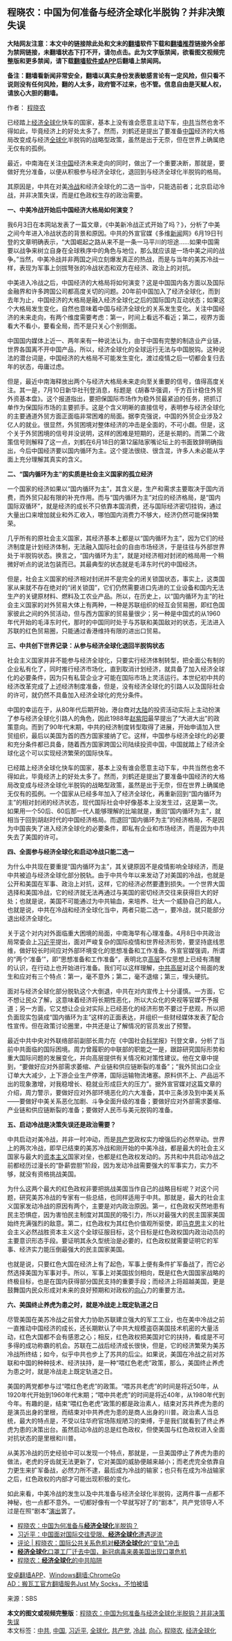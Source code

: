  <h2>程晓农：中国为何准备与经济全球化半脱钩？并非决策失误</h2> <p class="notice"><b>大陆网友注意：本文中的链接除此处和文末的<a href="https://github.com/bannedbook/fanqiang" >翻墙</a>软件下载和<a href="https://github.com/killgcd/justmysocks/blob/master/README.md">翻墙推荐</a>链接外全部为禁网链接，未翻墙状态下打不开，请勿点击。此为文字版禁闻，欲看图文视频完整版和更多禁闻，请下载<a href="https://github.com/bannedbook/fanqiang">翻墙软件或APP</a>后翻墙上禁闻网。</p><p>备注：翻墙看新闻非常安全，翻墙以真实身份发表敏感言论有一定风险，但只看不说则没有任何风险，翻的人太多，政府管不过来，也不管。信息自由是天赋人权，请放心大胆的翻墙。</b></p>  <div class="entry"> <p>作者： <a href="https://www.bannedbook.org/bnews/tag/%e7%a8%8b%e6%99%93%e5%86%9c/" class="st_tag internal_tag" rel="tag" title="标签 程晓农 下的日志">程晓农</a></p> <p id="summary">已经踏上<a href="https://www.bannedbook.org/bnews/tag/%E7%BB%8F%E6%B5%8E%E5%85%A8%E7%90%83%E5%8C%96/" class="st_tag internal_tag" rel="tag" title="标签 经济全球化 下的日志">经济全球化</a>快车的国家，基本上没有谁会愿意主动下车，<a href="https://www.bannedbook.org/bnews/tag/%e4%b8%ad%e5%85%b1/" class="st_tag internal_tag" rel="tag" title="标签 中共 下的日志">中共</a>当然也舍不得如此，毕竟经济上的好处太多了。然而，刘鹤还是提出了要准备<span class='wp_keywordlink_affiliate'><a href="https://www.bannedbook.org/" title="中国" target="_blank">中国</a></span>经济的大格局改变成与经济<a href="https://www.bannedbook.org/bnews/tag/%e5%85%a8%e7%90%83%e5%8c%96/" class="st_tag internal_tag" rel="tag" title="标签 全球化 下的日志">全球化</a>半脱钩的战略型政策，虽然是出于无奈，但在世界上确属绝无仅有的孤例。</p> <p id="conimg">最近，中南海在关注<a href="https://www.bannedbook.org/bnews/tag/%E4%B8%AD%E5%9B%BD/" class="st_tag internal_tag" rel="tag" title="标签 中国 下的日志">中国</a>经济未来走向的同时，做出了一个重要决断，那就是，要做好充分准备，以便从积极参与经济全球化，退回到与经济全球化半脱钩的格局。</p> <p>其原因是，中共在对美<a href="https://www.bannedbook.org/bnews/tag/%E5%86%B7%E6%88%98/" class="st_tag internal_tag" rel="tag" title="标签 冷战 下的日志">冷战</a>和经济全球化的二选一当中，只能选前者；北京启动冷战，并非决策失误，而是红色政权生存的政治需要。</p> <p><strong>一、中美冷战开始后中国经济大格局如何演变？</strong></p> <p>我6月3日在本网站发表了一篇文章，《中美新冷战正式开始了吗？》，分析了中美之间今年进入冷战状态的背景和原因。中共的外宣官媒《多维<span class='wp_keywordlink_affiliate'><a href="https://www.bannedbook.org/" title="新闻">新闻</a></span>网》6月19日刊登的文章明确表示，“大国崛起之路从来不是一条一马平川的坦途……如果中国需要以战争来树立自身在全球秩序中的角色与地位，那么就应该是一场中美之间的战争。”当然，中美冷战并非两国之间立刻爆发真正的热战，而是与当年的美苏冷战一样，表现为军事上剑拔弩张的冷战状态和双方在经济、政治上的对抗。</p> <p>中美进入冷战之后，中国经济的大格局将如何演变？这是中国国内各方面以及国际金融界和许多跨国公司都高度关切的问题。20年前中国加入了经济全球化，而到去年为止，中国经济的大格局是融入经济全球化之后的国际国内互动状态；如果这个大格局发生变化，自然也意味着中国与经济全球化的关系发生变化。关注中国经济的未来走向，有两个维度需要考虑：第一，时间上看远不看近；第二，视界方面看大不看小，要看全局，而不是只关心个别侧面。</p> <p>中国国内媒体上近一、两年来有一种说法认为，由于中国有完整的制造业产业链，世界各国离不开中国产品，所以，经济全球化的全球运行无法与中国脱钩。这种说法的潜台词是，中国经济的大格局不可能发生变化，渡过疫情之后一切都会复归去年的状态，毋庸过虑。</p>  <p>但是，最近中南海释放出两个与经济大格局未来走向至关重要的信号，值得高度关注。其一是，7月10日新华社刊登消息，标题是《胡春华强调，千方百计稳住外贸外资基本盘》。这个报道指出，要把保国际市场作为稳外贸最紧迫的任务，把抓订单作为保国际市场的主要抓手。这是个含义明晰的直接信号，表明参与经济全球化的主要通道外贸方面正面临非常困难的局面。据李克强说，中国的外贸企业涉及2亿人的就业。很显然，外贸困境对整体经济的冲击是全面的，不可小觑。但是，这个关于外贸困境的信号并没说明，这样的困难是短期的，还是长期的。而第二个政策信号则解释了这一点，刘鹤在6月18日的第12届陆家嘴论坛上的书面致辞明确指出，今后中国经济要以国内循环为主。这个提法很绕、很含混，许多人未必能从字面上充分理解其真实的含义。</p> <p><strong>二、“国内循环为主”的实质是社会主义国家的孤立经济</strong></p> <p>一个国家的经济如果以“国内循环为主”，其含义是，生产和需求主要取决于国内消费，而外贸只起有限的补充作用。而与“国内循环为主”对应的经济格局，是“国内国际双循环”，就是经济的成长不只依靠本国消费，还与国际经济密切挂钩，通过大量出口来增加就业和外汇收入，哪怕国内消费力不够大，经济仍然可能保持繁荣。</p> <p>几乎所有的原社会主义国家，其经济基本上都是以“国内循环为主”，因为它们的经济制度是计划经济体制，无法融入国际社会的自由市场经济，于是往往与外部世界处于半脱钩状态。换言之，“国内循环为主”，就是对经济相对封闭的格局用一个稍微好听点的说法包装而已。其最典型的状态就是毛泽东时代的中国经济。</p> <p>但是，社会主义国家的经济相对封闭并不是完全的闭关锁国状态，事实上，这类国家从来就不存在绝对的“闭关锁国”，它们仍然需要进口先进的工业设备和国内无法生产的关键原材料、燃料及工农业产品。所以，在历史上，以“国内循环为主”的社会主义国家的对外贸易大体上有两种，一种是苏联组织的经互会贸易圈，即红色国家彼此之间的外贸活动，但与西方国家的贸易量很少；另一种是中国式的从1960年代开始的毛泽东时代，那时的中国同时处于与苏联和美国敌对的状态，无法进入苏联的红色贸易圈，只能通过香港维持有限的进出口贸易。</p> <p><strong>三、中共创下世界记录：从参与经济全球化退回半脱钩状态</strong></p> <p>社会主义国家并非不能参与经济全球化，只要实行经济体制转型，把全面公有制的企业私有化了，同时推行经济市场化，直到取消计划经济，就具备了加入经济全球化的必要条件，因为只有私营企业才可能在国际市场上灵活运行。本世纪初中共的经济改革完成了上述经济制度准备，但是，没有经济全球化的引路人以及国际社会的许可，就仍然不具备加入经济全球化的充分条件。</p> <p>中国的幸运在于，从80年代后期开始，港台商对<span class='wp_keywordlink_affiliate'><a href="https://www.bannedbook.org/" title="大陆" target="_blank">大陆</a></span>的投资活动实际上主动扮演了参与经济全球化引路人的角色，因此1988年<span class='wp_keywordlink'><a href="https://www.bannedbook.org/forum2/topic93.html" title="《改革历程-赵紫阳回忆录》" target="_blank">赵紫阳</a></span>最早提出了“大进大出”的政策意向。而到了90年代末期，中共的经济制度转型取得了进展，开始申请加入世贸组织，最后以美国为首的西方国家接纳了它。这样，中国参与经济全球化的必要和充分条件都已具备，随着西方国家跨国公司陆续投资中国，中国就踏上了经济全球化这个可以实现经济繁荣的国际快车。</p>  <p>已经踏上经济全球化快车的国家，基本上没有谁会愿意主动下车，中共当然也舍不得如此，毕竟经济上的好处太多了。然而，刘鹤还是提出了要准备中国经济的大格局改变成与经济全球化半脱钩的战略型政策，虽然是出于无奈，但在世界上确属绝无仅有的孤例。一个国家从已经多年加入了经济全球化，再重新回到“国内循环为主”的相对封闭的经济状态，现代国际社会中好像基本上没发生过，这是第一次。如果用一个50后、60后那一代人能够理解的比喻就是，重回“国内循环为主”，就相当于回到胡赵时代的中国经济格局。而退回“国内循环为主”的经济格局，不是因为中国丧失了进入经济全球化的必要条件，即私有企业和市场经济，而是因为中共失去了美国的许可。</p> <p><strong>四、全面参与经济全球化和启动冷战只能二选一</strong></p> <p>为什么中共现在要重提“国内循环为主”，其关键原因不是疫情影响全球经济，而是中共被迫与经济全球化部分脱轨。由于中共今年以来发动了对美国的冷战，也就是公开和美国在军事、政治上对抗，这样，它的经济必然要遭到损失。一个世界大国选择和美国冷战，它的经济就无法再通过与美国的密切经济交往来获得巨大的好处；也就是说，美国不可能通过为中共输血，来培养、壮大一个威胁自己的敌人。也就是说，中共在冷战和经济全球化当中，两者只能二选一，要冷战，就只能部分退出经济全球化。</p> <p>关于这个对内对外面临重大困境的局面，中南海早有心理准备。4月8日中共政治局常委会上<a href="https://www.bannedbook.org/bnews/tag/%e4%b9%a0%e8%bf%91%e5%b9%b3/" class="st_tag internal_tag" rel="tag" title="标签 习近平 下的日志">习近平</a>提出，面对严峻复杂的国际疫情和世界经济形势，要坚持底线思维，做好较长时间应对外部环境变化的思想准备和工作准备。外宣官媒强调，所谓的“两个‘准备’”，即“思想准备和工作准备”，表明北京<span class='wp_keywordlink_affiliate'><a href="https://www.bannedbook.org/bnews/ccpdope/" title="中共高层内幕" target="_blank">高层</a></span>不仅思想上已经有清醒的认识，在行动上也开始进行准备。我们可以这样理解，<span class='wp_keywordlink_affiliate'><a href="https://www.bannedbook.org/bnews/ccpdope/" title="中共高层" target="_blank">中共高层</a></span>对这个局面的发生和应对有三个特点：第一，毫不意外；第二，毫不退缩；第三，埋头硬抗。</p> <p>面对与经济全球化部分脱轨这个大倒退，中共在对内宣传上十分谨慎。一方面，它不想让民众了解，这意味着经济将长期性恶化，所以大众化的央视等官媒不予报道；另一方面，它又想让企业对实际上已经恶化的经济形势不要过于悲观，所以把负面现实包装成“国内循环为主”这样的正面表达，并组织一些财经媒体发表了配合性宣传。但在政策讨论圈里，中共还是让了解情况的官员发出了预警。</p> <p>最近中共中央对外联络部前副部长周力在《中国社会<span class='wp_keywordlink'><a href="https://www.bannedbook.org/forum11/topic309.html" title="禁片：“科学”的棍子" target="_blank">科学</a></span>报》刊登文章，分析了当前中共面临的国际困境。周力曾履职的中联部的职能之一是，跟踪研究国际形势和重大国际问题的发展变化，并向高层提供有关情况和对策性建议。他在文章中提到，“要做好应对外部需求萎缩、产业链和供应链断裂的准备”；“我外贸出口企业订单大大减少，上下游企业生产停滞，国际运输物流堵塞。原料供不上、产品运不出的现象激增，对我稳增长、稳就业形成巨大的压力”。据外宣官媒对这篇文章的介绍，周力警示，要做好应对外部环境恶化的六大准备，其中三条涉及到中美关系——要做好中美关系恶化加剧、斗争全面升级的准备；要做好应对外部需求萎缩、产业链和供应链断裂的准备；要做好人民币与美元脱钩的准备。</p> <p><strong>五、启动冷战是决策失误还是政治需要？</strong></p> <p>中共启动对美冷战，并非一时冲动，而是<a href="https://www.bannedbook.org/bnews/tag/%e5%85%b1%e4%ba%a7%e5%85%9a/" class="st_tag internal_tag" rel="tag" title="标签 共产党 下的日志">共产党</a>政权实力增强后的必然举动。世界上的两次冷战，即早已结束的美苏冷战和刚开始的中美冷战，都是最大的社会主义国家与最大的<span class='wp_keywordlink'><a href="https://www.bannedbook.org/forum2/topic920.html" title="资本主义与自由" target="_blank">资本主义</a></span>国家对垒，也都是红色政权发动的。苏共和中共启动冷战之前都经历过漫长的“卧薪尝胆”阶段，因为发动冷战需要强大的军事实力，实力不够，就没有资格挑战美国。</p>  <p>为什么这两个最大的红色政权非要把挑战美国当作自己的战略目标呢？对这个问题，研究美苏冷战的专家有一些总结，也同样适用于中共。那就是，最大的社会主义国家发动冷战的原因有两个，主要是对内政治原因。第一，红色政权天然地患有民主恐惧症，因为害怕民主制度对其国民的吸引力，所以对最强大的民主国家美国始终充满强烈的敌意。第二，红色政权为其红色价值观所驱使，即<span class='wp_keywordlink'><a href="https://www.bannedbook.org/forum2/topic105.html" title="《马克思的成魔之路》" target="_blank">马克思</a></span>主义的社会主义必然战胜资本主义这个全球征服目标，这个目标是红色政权国内政治动员的主要意识形态手段。要证明其永久型统治是必要的，红色政权就需要证明它的军事、经济实力能压倒最强大的民主国家美国。</p> <p>也就是说，只要红色大国在经济上有了起色，军事上便有条件扩军备战了，而它必然选择美国为军事对手。所以，军事上对美国拔剑相向，既是红色大国国家战略的终极目标，也是在国内获得部分国民支持的重要手段；而经济上将超越美国，更是鼓舞国内民众形成对未来的良好预期和对政权的<a href="https://www.bannedbook.org/bnews/tag/%e5%90%91%e5%bf%83/" class="st_tag internal_tag" rel="tag" title="标签 向心 下的日志">向心</a>力的重要方法。</p> <p><strong>六、美国终止养虎为患之时，就是冷战走上既定轨道之日</strong></p> <p>尽管美国在美苏冷战之前曾大力协助苏联建立强大的军工工业，也在美中冷战之前一直推动中国经济的成长，还长期默认了中共大规模盗窃美国技术机密的大量活动，红色大国都不会有感恩之心；相反，红色政权把美国对它的扶持，看成是不可多得的成功称霸的机会。苏联在二战后经济成长很快，但是，它的经济繁荣为美苏冷战所终结；如今，似乎中共也步上了苏共的后尘。如果说，美国在冷战之前对苏联和中国的种种技术、经济扶持，是一种“喂红色老虎”政策，那么，美国终止养虎为患之时，就是冷战走上既定轨道之日。</p> <p>美国的两党都参与过“喂红色老虎”的政策。“喂苏共老虎”的时间是将近50年，从1920年代开始到1960年代末期；“喂中共老虎”的时间是将近40年，从1980年代到今年。有趣的是，结束“喂红色老虎”政策的都是政治素人，结束对苏共养虎为患的是演员出身的里根，而结束对中共养虎为患的是商人出身的川普。政治素人当总统，最大的特点是，不受以往华府官场陈规陋习的束缚，于是我们就看到了终止养虎为患的决策出台。虽然启动冷战的总是红色政权，但使美国与红色政权进入全面对抗状态的是里根和川普。</p> <p>从美苏冷战的历史经验中可以发现一个特点，那就是，一旦美国停止了养虎为患的做法，老虎的牙齿就无法更新了，它对美国的威胁便越来越小；而老虎完全依靠自力更生来扩军备战，必然力所不逮，最后成为冷战的输家；也只有在成为冷战输家之后，红色政权的内部才可能出现积极的变化。</p> <p>如此来看，中美冷战的发生以及中共准备与经济全球化半脱钩，这两件事一点都不神秘，也一点都不意外。一切都好像有一个早就写好了的“剧本”，共产党领导人不过是在照“剧本”<span class='wp_keywordlink_affiliate'><a href="https://zh-cn.shenyunperformingarts.org/" title="演出" target="_blank">演出</a></span>罢了。</p> <ul class='op-related-articles' title='相关阅读'> <li><a href='https://www.bannedbook.org/bnews/ssgc/20200716/1361968.html' target='_blank'>程晓农：中国为何准备与<b>经济全球化</b>半脱钩？</a></li> <li><a href='https://www.bannedbook.org/bnews/worldnews/20200523/1333382.html' target='_blank'>习近平：中国面对国际交往受限、<b>经济全球化</b>遭遇逆流</a></li> <li><a href='https://www.bannedbook.org/bnews/ssgc/20200421/1316188.html' target='_blank'>评论 | 程晓农：国际公共关系危机对<b>经济全球化</b>的“变轨”冲击</a></li> <li><a href='https://www.bannedbook.org/bnews/worldnews/usa/20200228/1284930.html' target='_blank'><b>经济全球化</b>口罩工厂迁去中国，新冠病毒来袭美国出现口罩危机</a></li> <li><a href='https://www.bannedbook.org/bnews/ssgc/20191231/1250648.html' target='_blank'>程晓农：<b>经济全球化</b>的中共陷阱</a></li> </ul> <div class="texttj"> <a href="https://github.com/bannedbook/fanqiang/wiki/%E7%A6%81%E9%97%BB%E7%BD%91%E5%AE%89%E5%8D%93%E7%BF%BB%E5%A2%99%E6%96%B0%E9%97%BBAPP" target="_blank">安卓翻墙APP</a>、<a href="https://github.com/bannedbook/fanqiang/wiki/Chrome%E4%B8%80%E9%94%AE%E7%BF%BB%E5%A2%99%E5%8C%85" target="_blank">Windows翻墙:ChromeGo</a><br/> <a href="https://github.com/killgcd/justmysocks/blob/master/README.md" target="_blank">AD：搬瓦工官方翻墙服务Just My Socks，不怕被墙</a> </div><p> 来源：SBS </p> <a name='sharetosocial'></a>         <div><b>本文的图文或视频完整版</b>：<a href='https://www.bannedbook.org/bnews/comments/20200717/1362207.html'>程晓农：中国为何准备与经济全球化半脱钩？并非决策失误</a></div>  </div><!--END ENTRY--> <div class="postfooter"> <div>本文标签：<a href="https://www.bannedbook.org/bnews/tag/%e4%b8%ad%e5%85%b1/" rel="tag">中共</a>, <a href="https://www.bannedbook.org/bnews/tag/%E4%B8%AD%E5%9B%BD/" rel="tag">中国</a>, <a href="https://www.bannedbook.org/bnews/tag/%e4%b9%a0%e8%bf%91%e5%b9%b3/" rel="tag">习近平</a>, <a href="https://www.bannedbook.org/bnews/tag/%e5%85%a8%e7%90%83%e5%8c%96/" rel="tag">全球化</a>, <a href="https://www.bannedbook.org/bnews/tag/%e5%85%b1%e4%ba%a7%e5%85%9a/" rel="tag">共产党</a>, <a href="https://www.bannedbook.org/bnews/tag/%E5%86%B7%E6%88%98/" rel="tag">冷战</a>, <a href="https://www.bannedbook.org/bnews/tag/%e5%90%91%e5%bf%83/" rel="tag">向心</a>, <a href="https://www.bannedbook.org/bnews/tag/%e7%a8%8b%e6%99%93%e5%86%9c/" rel="tag">程晓农</a>, <a href="https://www.bannedbook.org/bnews/tag/%E7%BB%8F%E6%B5%8E%E5%85%A8%E7%90%83%E5%8C%96/" rel="tag">经济全球化</a></div>  </div><!--END POSTFOOTER--> 